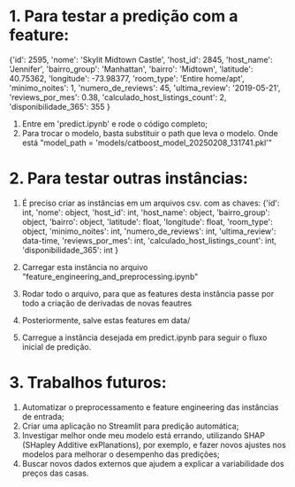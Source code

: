 # 1. Para testar a predição com a feature:
{'id': 2595,
 'nome': 'Skylit Midtown Castle',
 'host_id': 2845,
 'host_name': 'Jennifer',
 'bairro_group': 'Manhattan',
 'bairro': 'Midtown',
 'latitude': 40.75362,
 'longitude': -73.98377,
 'room_type': 'Entire home/apt',
 'minimo_noites': 1,
 'numero_de_reviews': 45,
 'ultima_review': '2019-05-21',
 'reviews_por_mes': 0.38,
 'calculado_host_listings_count': 2,
 'disponibilidade_365': 355
 }


1. Entre em 'predict.ipynb' e rode o código completo;
2. Para trocar o modelo, basta substituir o path que leva o modelo. Onde está "model_path = 'models/catboost_model_20250208_131741.pkl'"

# 2. Para testar outras instâncias:
1. É preciso criar as instâncias em um arquivos csv. com as chaves:
{'id': int,
 'nome': object,
 'host_id': int,
 'host_name': object,
 'bairro_group': object,
 'bairro': object,
 'latitude': float,
 'longitude': float,
 'room_type': object,
 'minimo_noites': int,
 'numero_de_reviews': int,
 'ultima_review': data-time,
 'reviews_por_mes': int,
 'calculado_host_listings_count': int,
 'disponibilidade_365': int
 }

2. Carregar esta instância no arquivo "feature_engineering_and_preprocessing.ipynb"
3. Rodar todo o arquivo, para que as features desta instância passe por todo a criação de derivadas de novas feautres
4. Posteriormente, salve estas features em data/
5. Carregue a instância desejada em predict.ipynb para seguir o fluxo inicial de predição.

# 3. Trabalhos futuros:
1. Automatizar o preprocessamento e feature engineering das instâncias de entrada;
2. Criar uma aplicação no Streamlit para predição automática;
3. Investigar melhor onde meu modelo está errando, utilizando SHAP (SHapley Additive exPlanations), por exemplo, e fazer novos ajustes nos modelos para melhorar o desempenho das predições;
4. Buscar novos dados externos que ajudem a explicar a variabilidade dos preços das casas.
